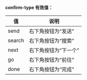 **confirm-type 有效值：**

  值       |  说明          
-----------|----------------
  send     |右下角按钮为“发送”
  search   |右下角按钮为“搜索”
  next     |右下角按钮为“下一个”
  go       |右下角按钮为“前往”
  done     |右下角按钮为“完成”
